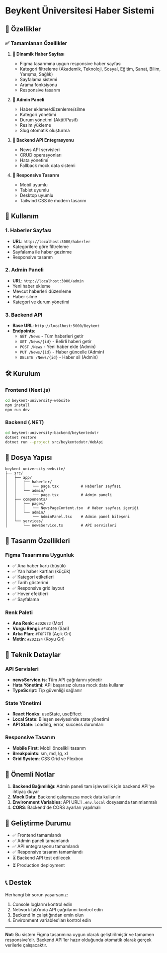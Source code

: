 # Beykent Üniversitesi Haber Sistemi

## 🎯 Özellikler

### ✅ Tamamlanan Özellikler

1. **📰 Dinamik Haber Sayfası**
   - Figma tasarımına uygun responsive haber sayfası
   - Kategori filtreleme (Akademik, Teknoloji, Sosyal, Eğitim, Sanat, Bilim, Yarışma, Sağlık)
   - Sayfalama sistemi
   - Arama fonksiyonu
   - Responsive tasarım

2. **🔧 Admin Paneli**
   - Haber ekleme/düzenleme/silme
   - Kategori yönetimi
   - Durum yönetimi (Aktif/Pasif)
   - Resim yükleme
   - Slug otomatik oluşturma

3. **🔌 Backend API Entegrasyonu**
   - News API servisleri
   - CRUD operasyonları
   - Hata yönetimi
   - Fallback mock data sistemi

4. **📱 Responsive Tasarım**
   - Mobil uyumlu
   - Tablet uyumlu
   - Desktop uyumlu
   - Tailwind CSS ile modern tasarım

## 🚀 Kullanım

### 1. Haberler Sayfası

- **URL**: `http://localhost:3000/haberler`
- Kategorilere göre filtreleme
- Sayfalama ile haber gezinme
- Responsive tasarım

### 2. Admin Paneli

- **URL**: `http://localhost:3000/admin`
- Yeni haber ekleme
- Mevcut haberleri düzenleme
- Haber silme
- Kategori ve durum yönetimi

### 3. Backend API

- **Base URL**: `http://localhost:5000/Beykent`
- **Endpoints**:
  - `GET /News` - Tüm haberleri getir
  - `GET /News/{id}` - Belirli haberi getir
  - `POST /News` - Yeni haber ekle (Admin)
  - `PUT /News/{id}` - Haber güncelle (Admin)
  - `DELETE /News/{id}` - Haber sil (Admin)

## 🛠️ Kurulum

### Frontend (Next.js)

```bash
cd beykent-university-website
npm install
npm run dev
```

### Backend (.NET)

```bash
cd beykent-university-backend/beykentedutr
dotnet restore
dotnet run --project src/beykentedutr.WebApi
```

## 📁 Dosya Yapısı

```
beykent-university-website/
├── src/
│   ├── app/
│   │   ├── haberler/
│   │   │   └── page.tsx          # Haberler sayfası
│   │   └── admin/
│   │       └── page.tsx          # Admin paneli
│   ├── components/
│   │   ├── pages/
│   │   │   └── NewsPageContent.tsx  # Haber sayfası içeriği
│   │   └── admin/
│   │       └── AdminPanel.tsx    # Admin panel bileşeni
│   └── services/
│       └── newsService.ts        # API servisleri
```

## 🎨 Tasarım Özellikleri

### Figma Tasarımına Uygunluk

- ✅ Ana haber kartı (büyük)
- ✅ Yan haber kartları (küçük)
- ✅ Kategori etiketleri
- ✅ Tarih gösterimi
- ✅ Responsive grid layout
- ✅ Hover efektleri
- ✅ Sayfalama

### Renk Paleti

- **Ana Renk**: `#3D2673` (Mor)
- **Vurgu Rengi**: `#F4C400` (Sarı)
- **Arka Plan**: `#F6F7FB` (Açık Gri)
- **Metin**: `#202124` (Koyu Gri)

## 🔧 Teknik Detaylar

### API Servisleri

- **newsService.ts**: Tüm API çağrılarını yönetir
- **Hata Yönetimi**: API başarısız olursa mock data kullanır
- **TypeScript**: Tip güvenliği sağlanır

### State Yönetimi

- **React Hooks**: useState, useEffect
- **Local State**: Bileşen seviyesinde state yönetimi
- **API State**: Loading, error, success durumları

### Responsive Tasarım

- **Mobile First**: Mobil öncelikli tasarım
- **Breakpoints**: sm, md, lg, xl
- **Grid System**: CSS Grid ve Flexbox

## 🚨 Önemli Notlar

1. **Backend Bağımlılığı**: Admin paneli tam işlevsellik için backend API'ye ihtiyaç duyar
2. **Mock Data**: Backend çalışmazsa mock data kullanılır
3. **Environment Variables**: API URL'i `.env.local` dosyasında tanımlanmalı
4. **CORS**: Backend'de CORS ayarları yapılmalı

## 🔄 Geliştirme Durumu

- ✅ Frontend tamamlandı
- ✅ Admin paneli tamamlandı
- ✅ API entegrasyonu tamamlandı
- ✅ Responsive tasarım tamamlandı
- ⏳ Backend API test edilecek
- ⏳ Production deployment

## 📞 Destek

Herhangi bir sorun yaşarsanız:

1. Console loglarını kontrol edin
2. Network tab'ında API çağrılarını kontrol edin
3. Backend'in çalıştığından emin olun
4. Environment variables'ları kontrol edin

---

**Not**: Bu sistem Figma tasarımına uygun olarak geliştirilmiştir ve tamamen responsive'dir. Backend API'ler hazır olduğunda otomatik olarak gerçek verilerle çalışacaktır.
